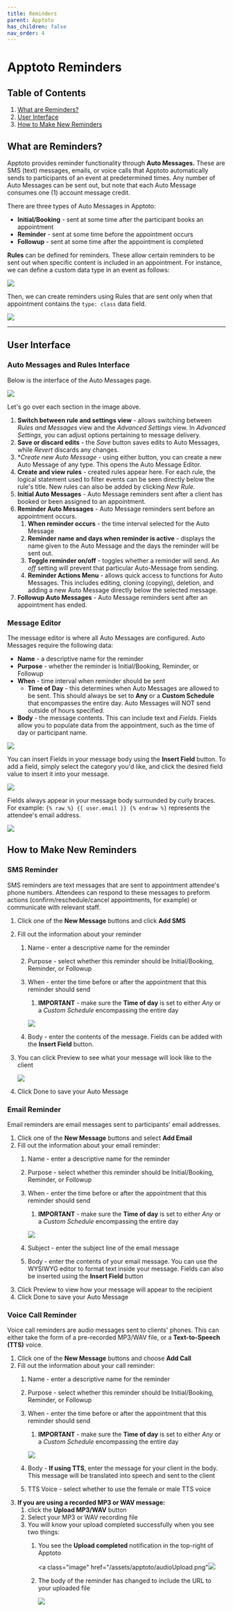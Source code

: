 ```yaml
---
title: Reminders
parent: Apptoto
has_children: false
nav_order: 4
---
```


# Apptoto Reminders

## Table of Contents
1. <a href="#what-are-reminders">What are Reminders?</a>
2. <a href="#user-interface">User Interface</a>
3. <a href="#how-to-make-new-reminders">How to Make New Reminders</a>

<!-- WHAT ARE REMINDERS? -->
## What are Reminders?

Apptoto provides reminder functionality through **Auto Messages.** These are SMS (text) messages, emails, or voice calls that Apptoto automatically sends to participants of an event at predetermined times. Any number of Auto Messages can be sent out, but note that each Auto Message consumes one (1) account message credit.

There are three types of Auto Messages in Apptoto:
* **Initial/Booking** - sent at some time after the participant books an appointment
* **Reminder** - sent at some time before the appointment occurs
* **Followup** - sent at some time after the appointment is completed

**Rules** can be defined for reminders. These allow certain reminders to be sent out when specific content is included in an appointment. For instance, we can define a custom data type in an event as follows:

<a class="image" href="/assets/apptoto/customData.png"><img src="/assets/apptoto/customData.png" /></a>

Then, we can create reminders using Rules that are sent only when that appointment contains the `type: class` data field.

<a class="image" href="/assets/apptoto/rules.png"><img src="/assets/apptoto/rules.png" /></a>

<hr class="divider" />

<!-- USER INTERFACE -->
## User Interface

### Auto Messages and Rules Interface

Below is the interface of the Auto Messages page.

<a class="image" href="/assets/apptoto/remindersInterface.png"><img src="/assets/apptoto/remindersInterface.png" /></a>

Let's go over each section in the image above.

1. **Switch between rule and settings view** - allows switching between *Rules and Messages* view and the *Advanced Settings* view. In *Advanced Settings,* you can adjust options pertaining to message delivery.
2. **Save or discard edits** - the *Save* button saves edits to Auto Messages, while *Revert* discards any changes.
3. **Create new Auto Message* - using either button, you can create a new Auto Message of any type. This opens the Auto Message Editor.
4. **Create and view rules** - created rules appear here. For each rule, the logical statement used to filter events can be seen directly below the rule's title. New rules can also be added by clicking *New Rule.*
5. **Initial Auto Messages** - Auto Message reminders sent after a client has booked or been assigned to an appointment.
6. **Reminder Auto Messages** - Auto Message reminders sent before an appointment occurs.
     1. **When reminder occurs** - the time interval selected for the Auto Message
     2. **Reminder name and days when reminder is active** - displays the name given to the Auto Message and the days the reminder will be sent out.
     3. **Toggle reminder on/off** - toggles whether a reminder will send. An *off* setting will prevent that particular Auto-Message from sending.
     4. **Reminder Actions Menu** - allows quick access to functions for Auto Messages. This includes editing, cloning (copying), deletion, and adding a new Auto Message directly below the selected message.
7. **Followup Auto Messages** - Auto Message reminders sent after an appointment has ended.

### Message Editor

The message editor is where all Auto Messages are configured. Auto Messages require the following data:
* **Name** - a descriptive name for the reminder
* **Purpose** - whether the reminder is Initial/Booking, Reminder, or Followup
* **When** - time interval when reminder should be sent
     * **Time of Day** - this determines when Auto Messages are allowed to be sent. This should always be set to **Any** or a **Custom Schedule** that encompasses the entire day. Auto Messages will NOT send outside of hours specified.
* **Body** - the message contents. This can include text and *Fields.* Fields allow you to populate data from the appointment, such as the time of day or participant name.

<a class="image" href="/assets/apptoto/messageEditor1.png"><img src="/assets/apptoto/messageEditor2.png" /></a>

You can insert Fields in your message body using the **Insert Field** button. To add a field, simply select the category you'd like, and click the desired field value to insert it into your message.

<a class="image" href="/assets/apptoto/messageEditor3.png"><img src="/assets/apptoto/messageEditor3.png" /></a>

Fields always appear in your message body surrounded by curly braces. For example: `{% raw %} {{ user.email }} {% endraw %}` represents the attendee's email address.

<a class="image" href="/assets/apptoto/messageEditor5.png"><img src="/assets/apptoto/messageEditor5.png" /></a>

## How to Make New Reminders

### SMS Reminder

SMS reminders are text messages that are sent to appointment attendee's phone numbers. Attendees can respond to these messages to preform actions (confirm/reschedule/cancel appointments, for example) or communicate with relevant staff.

1. Click one of the **New Message** buttons and click **Add SMS**
2. Fill out the information about your reminder
     1. Name - enter a descriptive name for the reminder
     2. Purpose - select whether this reminder should be Initial/Booking, Reminder, or Followup
     3. When - enter the time before or after the appointment that this reminder should send
          1. **IMPORTANT** - make sure the **Time of day** is set to either *Any* or a *Custom Schedule* encompassing the entire day

          <a class="image" href="/assets/apptoto/messageEditor4.png"><img src="/assets/apptoto/messageEditor4.png" /></a>

     4. Body - enter the contents of the message. Fields can be added with the **Insert Field** button.
3. You can click Preview to see what your message will look like to the client

     <a class="image" href="/assets/apptoto/messageEditor2.png"><img src="/assets/apptoto/messageEditor2.png" /></a>

4. Click Done to save your Auto Message

### Email Reminder

Email reminders are email messages sent to participants' email addresses.

1. Click one of the **New Message** buttons and select **Add Email**
2. Fill out the information about your email reminder:
     1. Name - enter a descriptive name for the reminder
     2. Purpose - select whether this reminder should be Initial/Booking, Reminder, or Followup
     3. When - enter the time before or after the appointment that this reminder should send
          1. **IMPORTANT** - make sure the **Time of day** is set to either *Any* or a *Custom Schedule* encompassing the entire day

          <a class="image" href="/assets/apptoto/messageEditor4.png"><img src="/assets/apptoto/messageEditor4.png" /></a>

     4. Subject - enter the subject line of the email message
     5. Body - enter the contents of your email message. You can use the WYSIWYG editor to format text inside your message. Fields can also be inserted using the **Insert Field** button
3. Click Preview to view how your message will appear to the recipient
4. Click Done to save your Auto Message


### Voice Call Reminder

Voice call reminders are audio messages sent to clients' phones. This can either take the form of a pre-recorded MP3/WAV file, or a **Text-to-Speech (TTS)** voice.

1. Click one of the **New Message** buttons and choose **Add Call**
2. Fill out the information about your call reminder:
     1. Name - enter a descriptive name for the reminder
     2. Purpose - select whether this reminder should be Initial/Booking, Reminder, or Followup
     3. When - enter the time before or after the appointment that this reminder should send
          1. **IMPORTANT** - make sure the **Time of day** is set to either *Any* or a *Custom Schedule* encompassing the entire day

          <a class="image" href="/assets/apptoto/messageEditor4.png"><img src="/assets/apptoto/messageEditor4.png" /></a>

     4. Body - **If using TTS**, enter the message for your client in the body. This message will be translated into speech and sent to the client
     5. TTS Voice - select whether to use the female or male TTS voice
6. **If you are using a recorded MP3 or WAV message:**
     1. click the **Upload MP3/WAV** button
     2. Select your MP3 or WAV recording file
     3. You will know your upload completed successfully when you see two things:
          1. You see the **Upload completed** notification in the top-right of Apptoto

               <a class="image" href="/assets/apptoto/audioUpload.png"<img src="/assets/apptoto/audioUpload.png" /></a>

          1. The body of the reminder has changed to include the URL to your uploaded file

               <a class="image" href="/assets/apptoto/audioUpload2.png"><img src="/assets/apptoto/audioUpload2.png" /></a>
